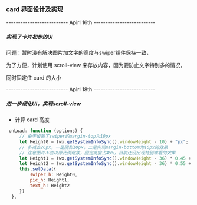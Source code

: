 ### card 界面设计及实现

-------------------------- Apirl 16th -------------------------- 

##### 实现了卡片初步的UI

问题：暂时没有解决图片加文字的高度与swiper组件保持一致，

为了方便，计划使用 scroll-view 来存放内容，因为要防止文字特别多的情况，

同时固定住 card 的大小

-------------------------- Apirl 18th -------------------------- 

##### 进一步细化UI，实现scroll-view

- 计算 card 高度

```js
 onLoad: function (options) {
     // 由于设置了swiper的margin-top为10px
     let Height0 = (wx.getSystemInfoSync().windowHeight - 10) + "px";
     // 多减去26px，一是阴影10px，二是实现margin-bottom为16px的效果
     // 注意图片不会以原比例缩放，固定高度占45%，目前还没出现特别难看的效果
     let Height1 = (wx.getSystemInfoSync().windowHeight - 36) * 0.45 + "px";
     let Height2 = (wx.getSystemInfoSync().windowHeight - 36) * 0.55 + "px";
     this.setData({
         swiper_h: Height0,
         pic_h: Height1,
         text_h: Height2
     })
  },
```

